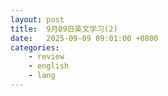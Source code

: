 ```yaml
---
layout: post
title:  9月09日英文学习(2)
date:   2025-09-09 09:01:00 +0800
categories: 
    - review
    - english
    - lang
---
```


